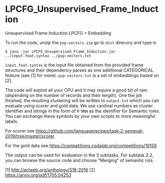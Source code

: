 # LPCFG_Unsupervised_Frame_Induction

Unsupervised Frame Induction LPCFG + Embedding

To run the code, unzip the ```pop-vectors.zip``` go to ```dist``` direcory and type in 

```$ java -jar LPCFG_Unsupervised_Frame_Induction.jar ../input.feat.syntax ../pop-vectors.txt```

`input.feat.syntax` is the input file obtained from the provided frame structures and their dependency parses as one additional CATEGORICAL feature (see [1] for more). `pop-vectors.txt` is a set of embeddings based on [2].

The code will exploit all your CPU and it may require a good bit of ram (depending on the number of records and their length).
One the job finished, the resulting clustering will be written to `output.txt` which you can evaluate using scorer and gold data. We use cardinal numbers as cluster identifier and strings in the form of `R^NNN` as the identifier for Semantic roles. You can exchange these symbols by your own scripts to more meaningful labels.


For scorer see https://github.com/languagerecipes/task-2-semeval-2019/tree/master/scorer

For the gold data see https://competitions.codalab.org/competitions/19159

The output can be used for evaluation in the 3 subtasks. For subtask 2.2, you can browse the source code and choose "Merging" of semantic rols. 


[1] http://aclweb.org/anthology/S18-2016
[2] https://arxiv.org/pdf/1705.04253
